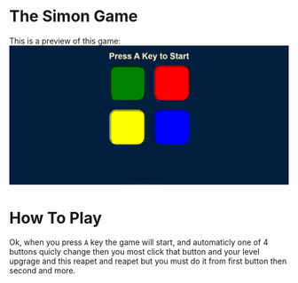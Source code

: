 # The Simon Game

This is a preview of this game:
<img src="./preview.png" />

# How To Play

Ok, when you press `A` key the game will start, and automaticly one of 4 buttons quicly change then you most click that button and your level upgrage and this reapet and reapet but you must do it from first button then second and more.
